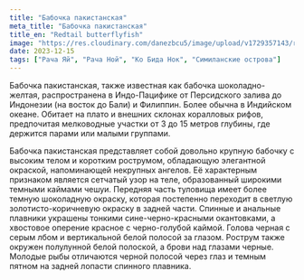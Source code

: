 ```yaml
---
title: "Бабочка пакистанская"
meta_title: "Бабочка пакистанская"
title_en: "Redtail butterflyfish"
image: "https://res.cloudinary.com/danezbcu5/image/upload/v1729357143/redtail-butterflyfish_ugsreh.png"
date: 2023-12-15
tags: ["Рача Яй", "Рача Ной", "Ко Бида Нок", "Симиланские острова"]
---
```


Бабочка пакистанская, также известная как бабочка шоколадно-желтая, распространена в Индо-Пацифике от Персидского залива до Индонезии (на восток до Бали) и Филиппин. Более обычна в Индийском океане. Обитает на плато и внешних склонах коралловых рифов, предпочитая мелководные участки от 3 до 15 метров глубины, где держится парами или малыми группами.

Бабочка пакистанская представляет собой довольно крупную бабочку с высоким телом и коротким рострумом, обладающую элегантной окраской, напоминающей некрупных ангелов. Её характерным признаком является сетчатый узор на теле, образованный широкими темными каймами чешуи. Передняя часть туловища имеет более темную шоколадную окраску, которая постепенно переходит в светлую золотисто-коричневую окраску в задней части. Спинные и анальные плавники украшены тонкими сине-черно-красными окантовками, а хвостовое оперение красное с черно-голубой каймой. Голова черная с серым лбом и вертикальной белой полосой за глазом. Рострум также окружен полулунной белой полоской, а брови над глазами черные. Молодые рыбы отличаются черной полосой через глаз и темным пятном на задней лопасти спинного плавника.


